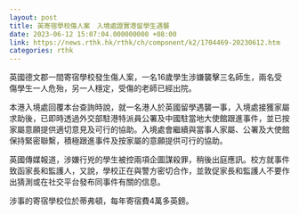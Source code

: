 ```yaml
---
layout: post
title: 英寄宿學校傷人案　入境處證實港留學生遇襲
date: 2023-06-12 15:07:04.000000000 +08:00
link: https://news.rthk.hk/rthk/ch/component/k2/1704469-20230612.htm
categories: rthk
---
```


英國德文郡一間寄宿學校發生傷人案，一名16歲學生涉嫌襲擊三名師生，兩名受傷學生一人危殆，另一人穩定，受傷的老師已經出院。

本港入境處回覆本台查詢時說，就一名港人於英國留學遇襲一事，入境處接獲家屬求助後，已即時透過外交部駐港特派員公署及中國駐當地大使館跟進事件，並已按家屬意願提供適切意見及可行的協助。入境處會繼續與當事人家屬、公署及大使館保持緊密聯繫，積極跟進事件及按家屬的意願提供可行的協助。  

英國傳媒報道，涉嫌行兇的學生被控兩項企圖謀殺罪，稍後出庭應訊。校方就事件致函家長和監護人，又說，學校正在與警方密切合作，並敦促家長和監護人不要作出猜測或在社交平台發布同事件有關的信息。

涉事的寄宿學校位於蒂弗頓，每年寄宿費4萬多英鎊。
